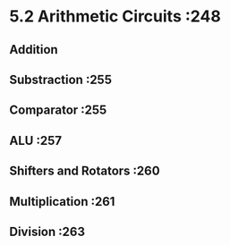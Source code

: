 # 5.2 Arithmetic Circuits :248

## Addition

## Substraction :255

## Comparator   :255

## ALU          :257

## Shifters and Rotators :260

## Multiplication        :261

## Division              :263
